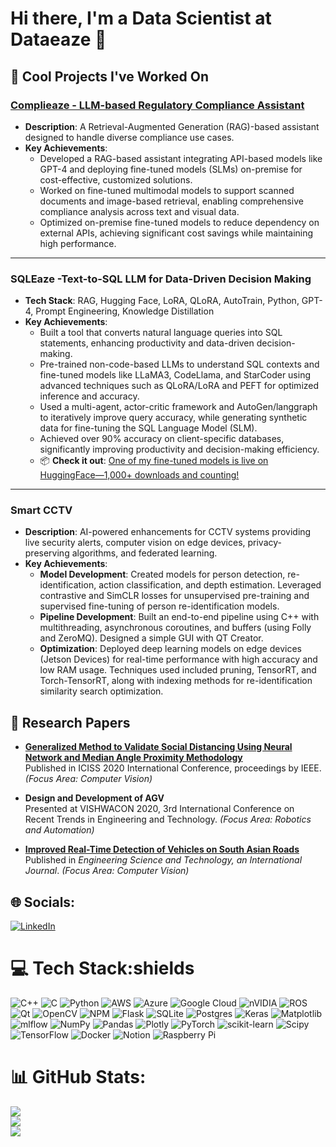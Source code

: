 # Hi there, I'm a Data Scientist at Dataeaze 👋

## 🔭 Cool Projects I've Worked On

### **[Complieaze - LLM-based Regulatory Compliance Assistant](https://complieaze.ai/)**
- **Description**: A Retrieval-Augmented Generation (RAG)-based assistant designed to handle diverse compliance use cases.
- **Key Achievements**:
  - Developed a RAG-based assistant integrating API-based models like GPT-4 and deploying fine-tuned models (SLMs) on-premise for cost-effective, customized solutions.
  - Worked on fine-tuned multimodal models to support scanned documents and image-based retrieval, enabling comprehensive compliance analysis across text and visual data.
  - Optimized on-premise fine-tuned models to reduce dependency on external APIs, achieving significant cost savings while maintaining high performance.

---

### SQLEaze -Text-to-SQL LLM for Data-Driven Decision Making
- **Tech Stack**: RAG, Hugging Face, LoRA, QLoRA, AutoTrain, Python, GPT-4, Prompt Engineering, Knowledge Distillation
- **Key Achievements**:
  - Built a tool that converts natural language queries into SQL statements, enhancing productivity and data-driven decision-making.
  - Pre-trained non-code-based LLMs to understand SQL contexts and fine-tuned models like LLaMA3, CodeLlama, and StarCoder using advanced techniques such as QLoRA/LoRA and PEFT for optimized inference and accuracy.
  - Used a multi-agent, actor-critic framework and AutoGen/langgraph to iteratively improve query accuracy, while generating synthetic data for fine-tuning the SQL Language Model (SLM).
  - Achieved over 90% accuracy on client-specific databases, significantly improving productivity and decision-making efficiency.
  - 📦 **Check it out**: [One of my fine-tuned models is live on HuggingFace—1,000+ downloads and counting!](https://huggingface.co/dataeaze/dataeaze-text2sql-codellama_7b_instruct-dzsql)

---

### **Smart CCTV**
- **Description**: AI-powered enhancements for CCTV systems providing live security alerts, computer vision on edge devices, privacy-preserving algorithms, and federated learning.
- **Key Achievements**:
  - **Model Development**: Created models for person detection, re-identification, action classification, and depth estimation. Leveraged contrastive and SimCLR losses for unsupervised pre-training and supervised fine-tuning of person re-identification models.
  - **Pipeline Development**: Built an end-to-end pipeline using C++ with multithreading, asynchronous coroutines, and buffers (using Folly and ZeroMQ). Designed a simple GUI with QT Creator.
  - **Optimization**: Deployed deep learning models on edge devices (Jetson Devices) for real-time performance with high accuracy and low RAM usage. Techniques used included pruning, TensorRT, and Torch-TensorRT, along with indexing methods for re-identification similarity search optimization.

## 📄 Research Papers

- **[Generalized Method to Validate Social Distancing Using Neural Network and Median Angle Proximity Methodology](https://doi.org/10.1109/ICISS49785.2020.9315885)**  
  Published in ICISS 2020 International Conference, proceedings by IEEE. *(Focus Area: Computer Vision)*

- **Design and Development of AGV**  
  Presented at VISHWACON 2020, 3rd International Conference on Recent Trends in Engineering and Technology. *(Focus Area: Robotics and Automation)*

- **[Improved Real-Time Detection of Vehicles on South Asian Roads](https://link.springer.com/chapter/10.1007/978-981-19-5868-7_31)**  
  Published in *Engineering Science and Technology, an International Journal*. *(Focus Area: Computer Vision)*


## 🌐 Socials:
[![LinkedIn](https://img.shields.io/badge/LinkedIn-%230077B5.svg?logo=linkedin&logoColor=white)](https://linkedin.com/in/https://www.linkedin.com/in/suyash-chougule-04942914a/) 

# 💻 Tech Stack:shields
![C++](https://img.shields.io/badge/c++-%2300599C.svg?style=for-the-badge&logo=c%2B%2B&logoColor=white) ![C](https://img.shields.io/badge/c-%2300599C.svg?style=for-the-badge&logo=c&logoColor=white) ![Python](https://img.shields.io/badge/python-3670A0?style=for-the-badge&logo=python&logoColor=ffdd54) ![AWS](https://img.shields.io/badge/AWS-%23FF9900.svg?style=for-the-badge&logo=amazon-aws&logoColor=white) ![Azure](https://img.shields.io/badge/azure-%230072C6.svg?style=for-the-badge&logo=microsoftazure&logoColor=white) ![Google Cloud](https://img.shields.io/badge/GoogleCloud-%234285F4.svg?style=for-the-badge&logo=google-cloud&logoColor=white) ![nVIDIA](https://img.shields.io/badge/cuda-000000.svg?style=for-the-badge&logo=nVIDIA&logoColor=green) ![ROS](https://img.shields.io/badge/ros-%230A0FF9.svg?style=for-the-badge&logo=ros&logoColor=white) ![Qt](https://img.shields.io/badge/Qt-%23217346.svg?style=for-the-badge&logo=Qt&logoColor=white) ![OpenCV](https://img.shields.io/badge/opencv-%23white.svg?style=for-the-badge&logo=opencv&logoColor=white) ![NPM](https://img.shields.io/badge/NPM-%23CB3837.svg?style=for-the-badge&logo=npm&logoColor=white) ![Flask](https://img.shields.io/badge/flask-%23000.svg?style=for-the-badge&logo=flask&logoColor=white) ![SQLite](https://img.shields.io/badge/sqlite-%2307405e.svg?style=for-the-badge&logo=sqlite&logoColor=white) ![Postgres](https://img.shields.io/badge/postgres-%23316192.svg?style=for-the-badge&logo=postgresql&logoColor=white) ![Keras](https://img.shields.io/badge/Keras-%23D00000.svg?style=for-the-badge&logo=Keras&logoColor=white) ![Matplotlib](https://img.shields.io/badge/Matplotlib-%23ffffff.svg?style=for-the-badge&logo=Matplotlib&logoColor=black) ![mlflow](https://img.shields.io/badge/mlflow-%23d9ead3.svg?style=for-the-badge&logo=numpy&logoColor=blue) ![NumPy](https://img.shields.io/badge/numpy-%23013243.svg?style=for-the-badge&logo=numpy&logoColor=white) ![Pandas](https://img.shields.io/badge/pandas-%23150458.svg?style=for-the-badge&logo=pandas&logoColor=white) ![Plotly](https://img.shields.io/badge/Plotly-%233F4F75.svg?style=for-the-badge&logo=plotly&logoColor=white) ![PyTorch](https://img.shields.io/badge/PyTorch-%23EE4C2C.svg?style=for-the-badge&logo=PyTorch&logoColor=white) ![scikit-learn](https://img.shields.io/badge/scikit--learn-%23F7931E.svg?style=for-the-badge&logo=scikit-learn&logoColor=white) ![Scipy](https://img.shields.io/badge/SciPy-%230C55A5.svg?style=for-the-badge&logo=scipy&logoColor=%white) ![TensorFlow](https://img.shields.io/badge/TensorFlow-%23FF6F00.svg?style=for-the-badge&logo=TensorFlow&logoColor=white) ![Docker](https://img.shields.io/badge/docker-%230db7ed.svg?style=for-the-badge&logo=docker&logoColor=white) ![Notion](https://img.shields.io/badge/Notion-%23000000.svg?style=for-the-badge&logo=notion&logoColor=white) ![Raspberry Pi](https://img.shields.io/badge/-Raspberry_Pi-C51A4A?style=for-the-badge&logo=Raspberry-Pi)
# 📊 GitHub Stats:
![](https://github-readme-stats.vercel.app/api?username=suyashhchougule&theme=dark&hide_border=false&include_all_commits=true&count_private=true)<br/>
![](https://github-readme-streak-stats.herokuapp.com/?user=suyashhchougule&theme=dark&hide_border=false)<br/>
![](https://github-readme-stats.vercel.app/api/top-langs/?username=suyashhchougule&theme=dark&hide_border=false&include_all_commits=true&count_private=true&layout=compact)
